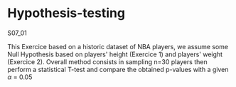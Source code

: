 # Hypothesis-testing
S07_01

This Exercice based on a historic dataset of NBA players, we assume some Null Hypothesis based on players' height (Exercice 1) and players' weight (Exercice 2).
Overall method consists in sampling n=30 players then perform a statistical T-test and compare the obtained p-values with a given $\alpha$ = 0.05
